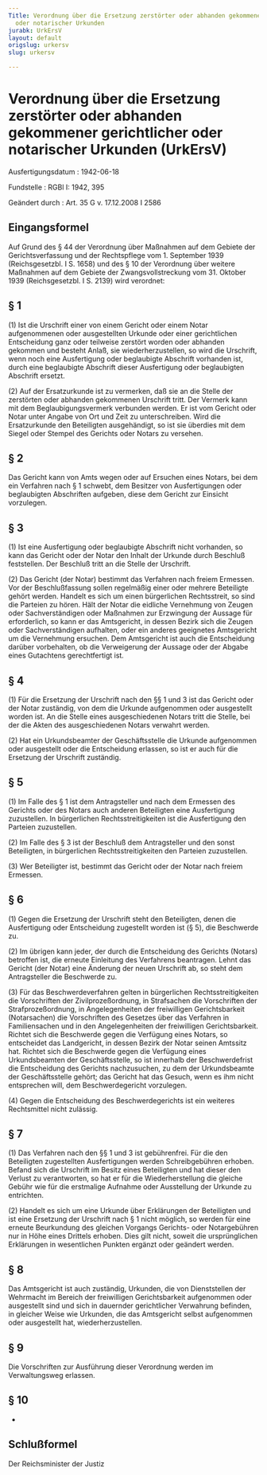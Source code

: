 ```yaml
---
Title: Verordnung über die Ersetzung zerstörter oder abhanden gekommener gerichtlicher
  oder notarischer Urkunden
jurabk: UrkErsV
layout: default
origslug: urkersv
slug: urkersv

---
```


# Verordnung über die Ersetzung zerstörter oder abhanden gekommener gerichtlicher oder notarischer Urkunden (UrkErsV)

Ausfertigungsdatum
:   1942-06-18

Fundstelle
:   RGBl I: 1942, 395

Geändert durch
:   Art. 35 G v. 17.12.2008 I 2586



## Eingangsformel

Auf Grund des § 44 der Verordnung über Maßnahmen auf dem Gebiete der
Gerichtsverfassung und der Rechtspflege vom 1. September 1939
(Reichsgesetzbl. I S. 1658) und des § 10 der Verordnung über weitere
Maßnahmen auf dem Gebiete der Zwangsvollstreckung vom 31. Oktober 1939
(Reichsgesetzbl. I S. 2139) wird verordnet:


## § 1

(1) Ist die Urschrift einer von einem Gericht oder einem Notar
aufgenommenen oder ausgestellten Urkunde oder einer gerichtlichen
Entscheidung ganz oder teilweise zerstört worden oder abhanden
gekommen und besteht Anlaß, sie wiederherzustellen, so wird die
Urschrift, wenn noch eine Ausfertigung oder beglaubigte Abschrift
vorhanden ist, durch eine beglaubigte Abschrift dieser Ausfertigung
oder beglaubigten Abschrift ersetzt.

(2) Auf der Ersatzurkunde ist zu vermerken, daß sie an die Stelle der
zerstörten oder abhanden gekommenen Urschrift tritt. Der Vermerk kann
mit dem Beglaubigungsvermerk verbunden werden. Er ist vom Gericht oder
Notar unter Angabe von Ort und Zeit zu unterschreiben. Wird die
Ersatzurkunde den Beteiligten ausgehändigt, so ist sie überdies mit
dem Siegel oder Stempel des Gerichts oder Notars zu versehen.


## § 2

Das Gericht kann von Amts wegen oder auf Ersuchen eines Notars, bei
dem ein Verfahren nach § 1 schwebt, dem Besitzer von Ausfertigungen
oder beglaubigten Abschriften aufgeben, diese dem Gericht zur Einsicht
vorzulegen.


## § 3

(1) Ist eine Ausfertigung oder beglaubigte Abschrift nicht vorhanden,
so kann das Gericht oder der Notar den Inhalt der Urkunde durch
Beschluß feststellen. Der Beschluß tritt an die Stelle der Urschrift.

(2) Das Gericht (der Notar) bestimmt das Verfahren nach freiem
Ermessen. Vor der Beschlußfassung sollen regelmäßig einer oder mehrere
Beteiligte gehört werden. Handelt es sich um einen bürgerlichen
Rechtsstreit, so sind die Parteien zu hören. Hält der Notar die
eidliche Vernehmung von Zeugen oder Sachverständigen oder Maßnahmen
zur Erzwingung der Aussage für erforderlich, so kann er das
Amtsgericht, in dessen Bezirk sich die Zeugen oder Sachverständigen
aufhalten, oder ein anderes geeignetes Amtsgericht um die Vernehmung
ersuchen. Dem Amtsgericht ist auch die Entscheidung darüber
vorbehalten, ob die Verweigerung der Aussage oder der Abgabe eines
Gutachtens gerechtfertigt ist.


## § 4

(1) Für die Ersetzung der Urschrift nach den §§ 1 und 3 ist das
Gericht oder der Notar zuständig, von dem die Urkunde aufgenommen oder
ausgestellt worden ist. An die Stelle eines ausgeschiedenen Notars
tritt die Stelle, bei der die Akten des ausgeschiedenen Notars
verwahrt werden.

(2) Hat ein Urkundsbeamter der Geschäftsstelle die Urkunde aufgenommen
oder ausgestellt oder die Entscheidung erlassen, so ist er auch für
die Ersetzung der Urschrift zuständig.


## § 5

(1) Im Falle des § 1 ist dem Antragsteller und nach dem Ermessen des
Gerichts oder des Notars auch anderen Beteiligten eine Ausfertigung
zuzustellen. In bürgerlichen Rechtsstreitigkeiten ist die Ausfertigung
den Parteien zuzustellen.

(2) Im Falle des § 3 ist der Beschluß dem Antragsteller und den sonst
Beteiligten, in bürgerlichen Rechtsstreitigkeiten den Parteien
zuzustellen.

(3) Wer Beteiligter ist, bestimmt das Gericht oder der Notar nach
freiem Ermessen.


## § 6

(1) Gegen die Ersetzung der Urschrift steht den Beteiligten, denen die
Ausfertigung oder Entscheidung zugestellt worden ist (§ 5), die
Beschwerde zu.

(2) Im übrigen kann jeder, der durch die Entscheidung des Gerichts
(Notars) betroffen ist, die erneute Einleitung des Verfahrens
beantragen. Lehnt das Gericht (der Notar) eine Änderung der neuen
Urschrift ab, so steht dem Antragsteller die Beschwerde zu.

(3) Für das Beschwerdeverfahren gelten in bürgerlichen
Rechtsstreitigkeiten die Vorschriften der Zivilprozeßordnung, in
Strafsachen die Vorschriften der Strafprozeßordnung, in
Angelegenheiten der freiwilligen Gerichtsbarkeit (Notarsachen) die
Vorschriften des Gesetzes über das Verfahren in Familiensachen und in
den Angelegenheiten der freiwilligen Gerichtsbarkeit. Richtet sich die
Beschwerde gegen die Verfügung eines Notars, so entscheidet das
Landgericht, in dessen Bezirk der Notar seinen Amtssitz hat. Richtet
sich die Beschwerde gegen die Verfügung eines Urkundsbeamten der
Geschäftsstelle, so ist innerhalb der Beschwerdefrist die Entscheidung
des Gerichts nachzusuchen, zu dem der Urkundsbeamte der
Geschäftsstelle gehört; das Gericht hat das Gesuch, wenn es ihm nicht
entsprechen will, dem Beschwerdegericht vorzulegen.

(4) Gegen die Entscheidung des Beschwerdegerichts ist ein weiteres
Rechtsmittel nicht zulässig.


## § 7

(1) Das Verfahren nach den §§ 1 und 3 ist gebührenfrei. Für die den
Beteiligten zugestellten Ausfertigungen werden Schreibgebühren
erhoben. Befand sich die Urschrift im Besitz eines Beteiligten und hat
dieser den Verlust zu verantworten, so hat er für die
Wiederherstellung die gleiche Gebühr wie für die erstmalige Aufnahme
oder Ausstellung der Urkunde zu entrichten.

(2) Handelt es sich um eine Urkunde über Erklärungen der Beteiligten
und ist eine Ersetzung der Urschrift nach § 1 nicht möglich, so werden
für eine erneute Beurkundung des gleichen Vorgangs Gerichts- oder
Notargebühren nur in Höhe eines Drittels erhoben. Dies gilt nicht,
soweit die ursprünglichen Erklärungen in wesentlichen Punkten ergänzt
oder geändert werden.


## § 8

Das Amtsgericht ist auch zuständig, Urkunden, die von Dienststellen
der Wehrmacht im Bereich der freiwilligen Gerichtsbarkeit aufgenommen
oder ausgestellt sind und sich in dauernder gerichtlicher Verwahrung
befinden, in gleicher Weise wie Urkunden, die das Amtsgericht selbst
aufgenommen oder ausgestellt hat, wiederherzustellen.


## § 9

Die Vorschriften zur Ausführung dieser Verordnung werden im
Verwaltungsweg erlassen.


## § 10

-


## Schlußformel

Der Reichsminister der Justiz

